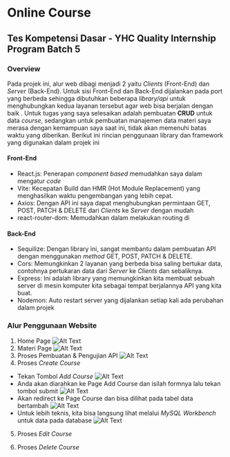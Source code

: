 # Online Course
## Tes Kompetensi Dasar - YHC Quality Internship Program Batch 5

### Overview

Pada projek ini, alur web dibagi menjadi 2 yaitu *Clients* (Front-End) dan *Server* (Back-End). Untuk sisi Front-End dan Back-End dijalankan pada port yang berbeda sehingga dibutuhkan beberapa *library/api* untuk menghubungkan kedua layanan tersebut agar web bisa berjalan dengan baik . Untuk tugas yang saya selesaikan adalah pembuatan **CRUD** untuk data *course*, sedangkan untuk pembuatan manajemen data materi saya merasa dengan kemampuan saya saat ini, tidak akan memenuhi batas waktu yang diberikan. Berikut ini rincian penggunaan library dan framework yang digunakan dalam projek ini

#### Front-End

- React.js: Penerapan *component based* memudahkan saya dalam mengatur *code*
- Vite: Kecepatan Build dan HMR (Hot Module Replacement) yang menghasilkan waktu pengembangan yang lebih cepat.
- Axios: Dengan API ini saya dapat menghubungkan permintaan GET, POST, PATCH & DELETE dari *Clients* ke *Server* dengan mudah
- react-router-dom: Memudahkan dalam melakukan routing di

#### Back-End

- Sequilize: Dengan library ini, sangat membantu dalam pembuatan API dengan menggunakan *method* GET, POST, PATCH & DELETE.
- Cors: Memungkinkan 2 layanan yang berbeda bisa saling bertukar data, contohnya pertukaran data dari *Server* ke *Clients* dan sebaliknya.
- Express: Ini adalah library yang memungkinkan kita membuat sebuah server di mesin komputer kita sebagai tempat berjalannya API yang kita buat.
- Nodemon: Auto restart server yang dijalankan setiap kali ada perubahan dalam projek

### Alur Penggunaan Website

1. Home Page
![Alt Text](https://lh3.googleusercontent.com/u/0/drive-viewer/AITFw-yqkE1eP3vpT4hz2-9ApvqgVGk0I5VkufzAfRLYnXDCy83yBA_zdteNWDYT0DkG1UvVQhkT1qUEHTqP7MPgUYd2Cdjffw=w1910-h893)
2. Materi Page
![Alt Text](https://lh3.googleusercontent.com/fife/AKsag4NYMZUwyDTPco5b18D5a1NUnywUy3PlIge5bDjbutYlxwwlYrMIPeUK-GafS-EzsG-IKsQlj933I3F9kV4Qw5EulIgTLkb4gGPrwMTlrLW73gmBtSbooTn_uPTjsNbLWSpt0GQdh0nAMEMeSND1-_jSIhosDdzyrgPnw8gtNpwVoq4WGwk7ggx7s2RoyUCpYdWHAulIeuSOXHH_iXRtMIs5k77o-i8vWi2n5X5ziYNBI_OB0fORQr3oSOSX7paOSWsyDSDR2UBnrsQ5zPvK_beczZptwBuxF7ciaL8LF-US7kUGe5FC5k9_EbPCMJKvKASXayVMFMijVNTQ-TeOPmzSqliyrMICZq_yGiTdGpvlCNiQ7eJGpF7hYyD2WRHYwxijCG4N1BqLGDzibcNHrxRoDbtlszeXr5omNHPZ0Bj5iHvW0WslLHbONKtN6p8T8umLdcVNJbPNHhqkcxzVgD5bP_KJgCngdOhgmDPE9Fg8DdVuUdu3bv5z9LgBeUj1vsdHAi93eOaW70jqNHvOTfiLHuTZbKLXPHBAc3fC79TF-sYqPMoWxQ0dafwY9FCq_wn-Mpw0qg4RUtACipK62dLOw4MXVz0XwpE0XG2v_f4n8-X331J43qxZ6epCcX6e9lRUEcvLGI0JtobK3W5-f_PHVOiHTPmlIduZc1nUPW4v9dw6vAjQNoQzDmGXXHdAm9tHeXuNt6QSy3uxeY5luoDYLIMNKZsW8VFCX0KORdoYjkWLiBqDQLIStVRB0i2igO1ucLiwEEa3HiKn6vxGd5uCqfmaiYs_aEinGslS_Fx1MgWJe4VMiD3uNH_jo6VaXrPiGPS6mWSBKAGcOL1Ndf_eB3-4RjLzJ4KOZH7sZuts1AVPuQGoPdmLKqqT5S61zY7gM1A6PjFL-vEexg1ke71FpfXKYtFbTmrZ2e2ABJ8rYy9xGJxx6VkLYLVqgPL2th4LkhIJwT_apPU6kwD7dTQtK4q9Ha31vCjOiRGpWhyNKz8Ty0XjST2GgutmvZ-ZMWaPQzRazv8tSvOwTR3oLPiqAU1BgVHlMmgaMJRUctSZB54XAfXbIu4rQ9P7yXUvD0v2Foz6i3ILmemP6086DN5ZnA8yJZKQUPoLUa6kL6Io7VNNxnEC3rui5-pkfmAUFkYKTFQ1oLrGB6fcNtaW8MaD8rO2jSEY3iHNN7qqz74hFbi45BfYyHBSMG4esvvmgOeOIVu93AK4ib2PVypwPkISyXNKwnbmJlFvD6Qda8G4Nnjs6PHyy3AtajXEMyMe-voujXa9tbmcn0w02fpUYSugPL2Zphh5kCs2YD53AIuwPFcg2IxJBTVLaaoargP9iuJxMMvqgBTZfZ4s4Ynq-K_h-6449UGwsjNM4e28nrYXL_ZFti-58Qww9VSHTOLU9KADH3ov2YxASXh9ideMffVrXNNR7WZMq6DYYH3BAfZuecgjlYIksGorqATFIbS0gWrzCKElqOtdlCveeh0JasbfYbOOOyww0ATq4aHsTqL5v7YudnPdPzfN1cuV3AjHqcQlZMEb6YX8D8yntZyzqvkfBTZM-V6l_qosKOErymc=w1910-h893)
3. Proses Pembuatan & Pengujian API
![Alt Text](https://lh3.googleusercontent.com/fife/AKsag4Me1nFxcbiJnBE8Bs7edKKxFFtPja6LVg34T3lplkFtl0BIkR1iJVmlmWtuaVKuPW8e1Il1z6jW34lxipWwrvq-wpgzB0fbmOZNGyf7Is4bwYqOyF_jRsq-kX2TrB8OltDc5aNeLbKTXvk00OSDz3gsR0wE0AzAsHapPrMmgB2fUd7-1Ypj0OgHSXl4fT7Afsvti1JG3GEaV2qgTNCixjWgk10uSPJlTRpw5DoREDNiOLIrmRzIlw4IqYm0PH0VeR_F7GPEYNdQYTcQ0qdwck9ZxEsDm1XvoLa6gM1NQ5uD-Qq7R-_ULm20xI1ENoZg-DXpx9Ha93qiLirfofNLgeRtk6AqO-WE8J99URpyjAEsLcP9j19vVIwtSm5SGNqJRx3UYQ1fbFx8o50FTRyhvQp-9Fr6pmAyhjDso0kza7F4pzekTdcdHirtGVv9HtyScF-OlhGUlWOxLubEAGDGmyzjvsYlhF3OV2MYoEwEOPph8Qe_i8NiEJt7m2h3jHArOQhoRNmNSy3XzOfNNBeMAcbHczacQMVdtfWuEW029RCc41iYmU-JTVXjf6_XoMQRtfKdHoWaRpgHYj4NP3xre17YnV4rUwzmLPl7F1FSNhUoGhrelQWKdtZsDPeYJQm1Fklx5Eaj3_61Ka0rfDOh8naWys0aSeP63Sde0lVYk6KQ07C1SLwnHoi59T7rOor3pSdNZ9tzb0eGjI5V8st9y59k64UE6Z1BjMYMXl4zRPaliMbMsVigKSq8NPdNTP4ndPmcWFF7lc_AjExIMBbrqKCXqtZEWMXfSC1nTYXDMbW13xS834SN0VrXSFTQxuyAwfcCv9CH489qaqhw55D8xd_XvUoe_hoM8UZ11UMLJdq9Y5IJm_UGYgI6zTHKzR3HQidmSCdF1xSK1kzT5-7RAZNy1wRZfR1EchKNdo7Qgtj0-BbL5xB8eC06W2_qnhzJkDioNvsvU4VxFoVUWx9tWA5rbYbbnw42C7sj7_Jme8Z34uvhXhsNcXkbTuMbqoQaqB4akWk0Ac3r-ahgPevROH1soneiuO2TX0k2tsWKRTgHN723EWnCcsFWzz7CysCjSQF2yQR7-cAMxG7dDf3JGlQoeCGrxrYX-HvE9VqHDuv2pqSddrOhnIMrtR9qpeYHgpRvYThULajYLPlO7I01sUvPtGPzo_nWZU-evZiGpcvFTy-2Smu2HX1M6iRPU-UNzMRVR7rENrAWNKRhNsZLzBE1FN691e_KWICKyovqSQEdN0h43M6tz-UMzGec7-pF_U1Adc2YROuQMRn7ep6JZC45docbVHBYBvpc9Td5NGmmmd6fiemHnsv_sUdiII3lC97Z_2uDcnPjBQyYrJ80AgqTVyaR5idOLaBR4LW3lmRtVPtOgFM0C9v3w7TTS1mYWDknx1k9FGecTyChibh1tPuBNhKYuvzXQhiXprtAR7qiDxgvgl6Jyg5-Fk--5S55FbcTj5AX85yFkGps4dCFEiFjdfqAboSmhSzl9dywmJwKhVOxnYnPzmalUk2_vntbMMJAhMbaEHqazi-c_wIZRB47b3f2Ug8wAgYnbFay-FQ=w1217-h893)
4. Proses *Create Course*
- Tekan Tombol *Add Course*
  ![Alt Text](	https://lh3.google.com/u/0/d/19PdKoyc3bCoSOm8GCngge-h_OGxQyqky=w1217-h893-iv1)
- Anda akan diarahkan ke Page Add Course dan isilah formnya lalu tekan tombol submit
  ![Alt Text](https://lh3.googleusercontent.com/u/0/drive-viewer/AITFw-yqkE1eP3vpT4hz2-9ApvqgVGk0I5VkufzAfRLYnXDCy83yBA_zdteNWDYT0DkG1UvVQhkT1qUEHTqP7MPgUYd2Cdjffw=w1910-h893)
- Akan redirect ke Page Course dan bisa dilihat pada tabel data bertambah
  ![Alt Text](https://lh3.googleusercontent.com/u/0/drive-viewer/AITFw-yqkE1eP3vpT4hz2-9ApvqgVGk0I5VkufzAfRLYnXDCy83yBA_zdteNWDYT0DkG1UvVQhkT1qUEHTqP7MPgUYd2Cdjffw=w1910-h893)
- Untuk lebih teknis, kita bisa langsung lihat melalui *MySQL Workbench* untuk data pada database
  ![Alt Text](https://lh3.googleusercontent.com/u/0/drive-viewer/AITFw-yqkE1eP3vpT4hz2-9ApvqgVGk0I5VkufzAfRLYnXDCy83yBA_zdteNWDYT0DkG1UvVQhkT1qUEHTqP7MPgUYd2Cdjffw=w1910-h893)
5. Proses *Edit Course*

6. Proses *Delete Course*
